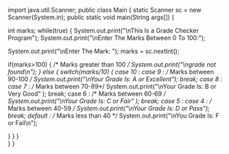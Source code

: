 import java.util.Scanner;
public class Main
{
   static Scanner sc = new Scanner(System.in);
   public static void main(String args[])
   {  

   int marks;
   while(true)
   {
   System.out.print("\nThis Is a Grade Checker Program");
   System.out.print("\nEnter The Marks Between 0 To 100:");
   
   System.out.print("\nEnter The Mark: ");
   marks = sc.nextInt();
   
   if(marks>100)
   {
    /* Marks greater than 100 */
    System.out.print("\ngrade not found\n");
   }
   else
   {
   switch(marks/10)
   {
       case 10 :
       case 9 :
           /* Marks between 90-100 */
           System.out.print("\nYour Grade Is: A or Excellent");
           break;
       case 8 :
       case 7 :
           /* Marks between 70-89*/
           System.out.print("\nYour Grade Is: B or Very Good" );
           break;
       case 6 :
           /* Marks between 60-69 */
           System.out.print("\nYour Grade Is: C or Fair" );
           break;
       case 5 :
       case 4 :
           /* Marks between 40-59 */
           System.out.print("\nYour Grade Is: D or Pass");
           break;
       default :
           /* Marks less than 40 */
           System.out.print("\nYou Grade Is: F or Fail\n");
           
   }
 }
}   
   }
}

